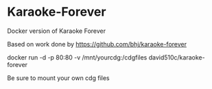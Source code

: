 # Karaoke-Forever
Docker version of Karaoke Forever

Based on work done by 
https://github.com/bhj/karaoke-forever

docker run -d -p 80:80 -v /mnt/yourcdg:/cdgfiles david510c/karaoke-forever

Be sure to mount your own cdg files
